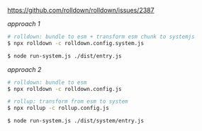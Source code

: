 https://github.com/rolldown/rolldown/issues/2387

_approach 1_

```sh
# rolldown: bundle to esm + transform esm chunk to systemjs
$ npx rolldown -c rolldown.config.system.js

$ node run-system.js ./dist/entry.js
```

_approach 2_

```sh
# rolldown: bundle to esm
$ npx rolldown -c rolldown.config.js

# rollup: transform from esm to system
$ npx rollup -c rollup.config.js

$ node run-system.js ./dist/system/entry.js
```
